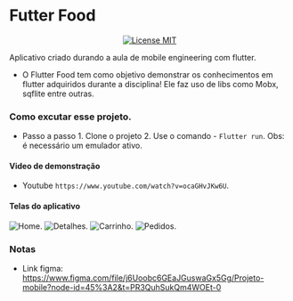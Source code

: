 # Futter Food

<p align="center">
  <a href="https://opensource.org/licenses/MIT">
    <img src="https://img.shields.io/badge/License-MIT-blue.svg" alt="License MIT">
  </a>
</p>

Aplicativo criado durando a aula de mobile engineering com flutter.

- O Flutter Food tem como objetivo demonstrar os conhecimentos em flutter adquiridos durante a disciplina! Ele faz uso de libs como Mobx, sqflite entre outras.

### Como excutar esse projeto.

- Passo a passo
        1. Clone o projeto
        2. Use o comando - `Flutter run`. Obs: é necessário um emulador ativo.
 
#### Video de demonstração

- Youtube `https://www.youtube.com/watch?v=ocaGHvJKw6U`.

        
#### Telas do aplicativo
![Home](https://github.com/Marcelo8173/HTML-CSS-e-JavaScript/blob/master/Captura%20de%20tela%20de%202022-12-19%2023-14-42.png).
![Detalhes](https://github.com/Marcelo8173/HTML-CSS-e-JavaScript/blob/master/Captura%20de%20tela%20de%202022-12-19%2023-14-54.png).
![Carrinho](https://github.com/Marcelo8173/HTML-CSS-e-JavaScript/blob/master/Captura%20de%20tela%20de%202022-12-20%2011-18-45.png).
![Pedidos](https://github.com/Marcelo8173/HTML-CSS-e-JavaScript/blob/master/Captura%20de%20tela%20de%202022-12-20%2011-35-14.png).
 

### Notas 
- Link figma: https://www.figma.com/file/j6Uoobc6GEaJGuswaGx5Gg/Projeto-mobile?node-id=45%3A2&t=PR3QuhSukQm4WOEt-0

